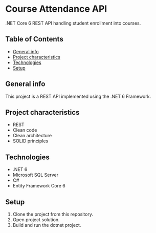 # Course Attendance API
.NET Core 6 REST API handling student enrollment into courses.  

## Table of Contents
* [General info](#general-info)
* [Project characteristics](#project-characteristics)
* [Technologies](#technologies)
* [Setup](#setup)

## General info
This project is a REST API implemented using the .NET 6 Framework. 

## Project characteristics
* REST
* Clean code
* Clean architecture
* SOLID principles

## Technologies
* .NET 6
* Microsoft SQL Server
* C#
* Entity Framework Core 6

## Setup
1. Clone the project from this repository.
2. Open project solution.
3. Build and run the dotnet project.
